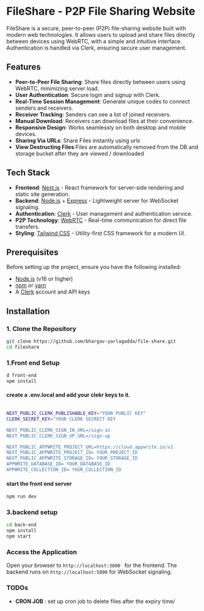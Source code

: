 # FileShare - P2P File Sharing Website

FileShare is a secure, peer-to-peer (P2P) file-sharing website built with modern web technologies. It allows users to upload and share files directly between devices using WebRTC, with a simple and intuitive interface. Authentication is handled via Clerk, ensuring secure user management.

## Features

- **Peer-to-Peer File Sharing**: Share files directly between users using WebRTC, minimizing server load.
- **User Authentication**: Secure login and signup with Clerk.
- **Real-Time Session Management**: Generate unique codes to connect senders and receivers.
- **Receiver Tracking**: Senders can see a list of joined receivers.
- **Manual Download**: Receivers can download files at their convenience.
- **Responsive Design**: Works seamlessly on both desktop and mobile devices.
- **Sharing Via URLs**: Share Files instantly using urls
- **View Destructing Files**:Files are automatically removed from the DB and storage bucket after they are viewed / downloaded
  

## Tech Stack

- **Frontend**: [Next.js](https://nextjs.org/) - React framework for server-side rendering and static site generation.
- **Backend**: [Node.js](https://nodejs.org/) + [Express](https://expressjs.com/) - Lightweight server for WebSocket signaling.
- **Authentication**: [Clerk](https://clerk.com/) - User management and authentication service.
- **P2P Technology**: [WebRTC](https://webrtc.org/) - Real-time communication for direct file transfers.
- **Styling**: [Tailwind CSS](https://tailwindcss.com/) - Utility-first CSS framework for a modern UI.

## Prerequisites

Before setting up the project, ensure you have the following installed:

- [Node.js](https://nodejs.org/) (v16 or higher)
- [npm](https://www.npmjs.com/) or [yarn](https://yarnpkg.com/)
- A [Clerk](https://clerk.com/) account and API keys

## Installation

### 1. Clone the Repository
```bash
git clone https://github.com/bhargav-yarlagadda/file-share.git
cd fileshare
````


### 1.Front end Setup
```bash
d front-end
npm install
````
#### create a .env.local and add your clekr keys to it.
```bash

NEXT_PUBLIC_CLERK_PUBLISHABLE_KEY="YOUR PUBLIC KEY"
CLERK_SECRET_KEY="YOUR CLERK SECRECT KEY

NEXT_PUBLIC_CLERK_SIGN_IN_URL=/sign-in
NEXT_PUBLIC_CLERK_SIGN_UP_URL=/sign-up

NEXT_PUBLIC_APPWRITE_PROJECT_URL=https://cloud.appwrite.io/v1
NEXT_PUBLIC_APPWRITE_PROJECT_ID= YOUR_PROJECT_ID
NEXT_PUBLIC_APPWRITE_STORAGE_ID= YOUR_STORAGE_ID
APPWRITE_DATABASE_ID= YOUR_DATABASE_ID
APPWRITE_COLLECTION_ID= YOUR_COLLECTION_ID


```

#### start the front end server
```bash
npm run dev
```
### 3.backend setup
```bash
cd back-end
npm install
npm start
````


### Access the Application
Open your browser to `http://localhost:3000 `  for the frontend.
The backend runs on `http://localhost:5000` for WebSocket signaling.

### TODOs
- **CRON JOB** : set up cron job to delete files after the expiry time/


